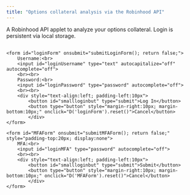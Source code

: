```yaml
---
title: "Options collateral analysis via the Robinhood API"
---
```


A Robinhood API applet to analyze your options collateral. Login is persistent via local storage.




<div style="margin-top:30px">
	<div id="profileData" style="text-align:center; display:none; padding-top:20px; border-bottom:solid; margin-bottom:40px">
		<div style="text-align:center; padding-bottom:20px">
		<button onclick="getData();">Account Value</button>
		<button id="optionButton" onclick="getData(); getOptions();">Options Collateral</button>
		<button id="optionButton" onclick="logout();">Log Out</button>
		</div>		
		<div style="font-weight:bold; padding-top:20px">Total value: <span id="accountValue">&nbsp;&nbsp;&nbsp;&nbsp;&nbsp;</span> &nbsp;&nbsp;&nbsp;&nbsp;&nbsp; Cash available: <span id="cash"></span></div>		
		<div style="padding-top:20px">Incomplete condors:
		<ul style="overflow:auto; max-height:50vh; list-style-type:none; padding-left:0px;margin-bottom:20px;" id="unpaired"></ul>
		</div>		
		<div style="padding-top:20px">Spread buybacks:
		<ul style="overflow:auto; max-height:50vh; list-style-type:none; padding-left:0px;margin-bottom:20px;" id="release"></ul>
		</div>		
		<div style="padding-top:20px">Condor buybacks:
		<ul style="overflow:auto; max-height:50vh; list-style-type:none; padding-left:0px;margin-bottom:20px;" id="condorRelease"></ul>
		</div>				
		<div style="padding-top:20px">Incomplete condor buybacks:
		<ul style="overflow:auto; max-height:50vh; list-style-type:none; padding-left:0px;margin-bottom:20px;" id="ncRelease"></ul>
		</div>		
		<div style="padding-top:20px; padding-bottom:20px;">Near or in the money:
		<ul style="overflow:auto; max-height:50vh; list-style-type:none; padding-left:0px;margin-bottom:20px;" id="itm"></ul>
		</div>		
	</div>
	
	<form id="loginForm" onsubmit="submitLoginForm(); return false;">	
		Username:<br>
		<input id="loginUsername" type="text" autocapitalize="off" autocomplete="off">
		<br><br>
		Password:<br>
		<input id="loginPassword" type="password" autocomplete="off">		
		<br><br>
		<div style="text-align:left; padding-left:10px">
			<button id="smallloginbut" type="submit">Log In</button>
			<button type="button" style="margin-right:10px; margin-bottom:10px;" onclick="D('loginForm').reset()">Cancel</button>
    		</div>
	</form> 
	
	<form id="MFAForm" onsubmit="submitMFAForm(); return false;" style="padding-top:20px; display:none">	
		MFA:<br>
		<input id="loginMFA" type="password" autocomplete="off">		
		<br><br>
		<div style="text-align:left; padding-left:10px">
			<button id="smallloginbut" type="submit">Submit</button>
			<button type="button" style="margin-right:10px; margin-bottom:10px;" onclick="D('MFAForm').reset()">Cancel</button>
    		</div>
	</form> 
</div>

<script>/////////////////////////////////////////////////////////

var currentID;
var form = {};
var authData = {};
var authHeader = {};
	
var optionsBySymbol = {};
	

	
if (typeof(Storage) !== "undefined") {
	authHeader = {'Authorization': localStorage.getItem("authString") };
	if (localStorage.getItem("authString")) D('profileData').style.display = "block";
} 	
	
function D(str) { return document.getElementById(str); }
	
function logout() {
	D('cash').textContent = "";
	D('accountValue').textContent = "\xa0\xa0\xa0\xa0\xa0";
	wipeDOM();
	
	currentID = "";
	form = {};
	authData = {};
	authHeader = {};	
	optionsBySymbol = {};
	
	hide('profileData');
	
	// if (typeof(Storage) !== "undefined") localStorage.setItem("authString", "");
}
	
function clearDOM(myNode) {
	while (myNode.firstChild) {
		myNode.removeChild(myNode.lastChild);
	}
}
	
function wipeDOM() {	
	clearDOM(D('unpaired'));
	clearDOM(D('release'));
	clearDOM(D('condorRelease'));
	clearDOM(D('ncRelease'));
	clearDOM(D('itm'));
}
	
function addCol(text, width, li) {								       
	let col = make('span');
	col.style.width = width;
	col.style.display = "inline-block";
	col.style.textAlign = "center";
	col.textContent = text;
	li.appendChild(col);  
	return col;
}		
	
function fetchData(url, method, data) {
	if (data) {
	return fetch("https://sandboxansyble.herokuapp.com/cors/", 
		{cache:'no-cache', headers: {method: method, url: url, 'json-data': JSON.stringify(data) }}).then(function(response) {
		return response.json();
	});
	} else {
	return fetch("https://sandboxansyble.herokuapp.com/cors/", 
		{cache:'no-cache', headers: {method: method, url: url }}).then(function(response) {
		return response.json();
	});						  
	}
}
	
function generate_device_token() {
    let rands = [];
    for (let i = 0; i < 16; i++) {
        rands.push((Math.round(4294967296.0 * Math.random()) >> ((3 & i) << 3)) & 255);
    }

    let hexa = [];
    for (let i = 0; i < 256; i++) {	
	let myhex = (i + 256).toString(16).substring(1);
        hexa.push(myhex);
    }

    let id = "";
    for (let i = 0; i < 16; i++) {
        id += hexa[rands[i]];
        if ((i == 3) || (i == 5) || (i == 7) || (i == 9)) id += "-";
    }
   return id;
}

function submitLoginForm() {
	let mytoken = generate_device_token();
	form = {
		'client_id': 'c82SH0WZOsabOXGP2sxqcj34FxkvfnWRZBKlBjFS',
		'expires_in': 86400,
		'grant_type': 'password',
		'password': D('loginPassword').value,
		'username': D('loginUsername').value,
		'scope': 'internal',
		'challenge_type': "sms",
		'device_token': mytoken
	};

	fetchData("https://api.robinhood.com/oauth2/token/", 'POST', {form:form}).then(function(data){
		show('MFAForm');
		if (data.challenge) currentID = data.challenge.id;
	});
}
  
function submitMFAForm() {
	fetchData('https://api.robinhood.com/challenge/' + currentID + '/respond/', 'POST', { form:{ 'response': D('loginMFA').value }}).then(function(data){
		fetchData("https://api.robinhood.com/oauth2/token/", 'POST', {form:form, headers:{'X-ROBINHOOD-CHALLENGE-RESPONSE-ID':currentID}}).then(function(data){
			hide('MFAForm');
			show('profileData');
			authData = data;
			authHeader = {'Authorization':data.token_type + " " + data.access_token};
	
			if (typeof(Storage) !== "undefined") localStorage.setItem("authString", data.token_type + " " + data.access_token);
		});
	});
}

function getData() {	
//	fetchData("https://api.robinhood.com/accounts/", 'GET', {headers:authHeader}).then(function(data) {
//		//D('cash').textContent = "Cash available: $" + parseFloat(data.results[0].cash_available_for_withdrawal).toFixed(2);
//		console.log("Accounts");
//		console.log(data);
//	});
	fetchData("https://api.robinhood.com/portfolios/", 'GET', {headers:authHeader}).then(function(data) {
		let growth = data.results[0].equity - data.results[0].equity_previous_close;
		
		if (growth > 0) D("accountValue").style.color = "#1a8";
		else if (growth < 0) D("accountValue").style.color = "#F00";
		D('accountValue').textContent = "$" + parseFloat(data.results[0].equity).toFixed(2) + " ($" 
			+ parseFloat(growth).toFixed(2) +")";
		D('cash').textContent = "$" + parseFloat(data.results[0].withdrawable_amount).toFixed(2);
		console.log("Portfolios");
		console.log(data);
	});
}	
	
function getOptions() {	
D('optionButton').disabled = true;
fetchData("https://api.robinhood.com/options/positions/?nonzero=True", 'GET', { headers:authHeader }).then(function(data) {
	console.log(data);
	let accountOptions = data.results;

	let promises = [];
	optionsBySymbol = {};
	taskBySymbol = {};
	for (let i = 0; i < accountOptions.length; i++) {			
		if (!optionsBySymbol[accountOptions[i].chain_symbol]) {
			optionsBySymbol[accountOptions[i].chain_symbol] = {shortCall:[], shortPut:[], defCall:[], defPut:[]};
			taskBySymbol[accountOptions[i].chain_symbol] = [];
		}
		
		let task = fetchData(accountOptions[i].option, 'GET').then(function(optionData) {
			let quantity = parseInt(accountOptions[i].quantity);
			for(let j = 0; j < quantity; j++) {
				let dat = {expire:optionData.expiration_date, strike:Math.round(parseFloat(optionData.strike_price)*100)};
				if (accountOptions[i].type == "short") {
					if (optionData.type == "call") optionsBySymbol[optionData.chain_symbol].shortCall.push(dat);
					else optionsBySymbol[optionData.chain_symbol].shortPut.push(dat);
				}
				if (accountOptions[i].type == "long") {
					if (optionData.type == "call") optionsBySymbol[optionData.chain_symbol].defCall.push(dat);
					else optionsBySymbol[optionData.chain_symbol].defPut.push(dat);
				}
			}
		});
		promises.push(task);
		taskBySymbol[accountOptions[i].chain_symbol].push(task);
	}
	
	
	let queryString = "";
	wipeDOM();
	for (let symbol in taskBySymbol) {
		queryString += symbol + ",";
		Promise.all(taskBySymbol[symbol]).then(function() {
			optionsBySymbol[symbol].shortPut.sort(function(b, a) {
				if (a.expire > b.expire) return 1;
				else if (a.expire < b.expire) return -1;
				else if (a.strike > b.strike) return 1;
				else if (a.strike < b.strike) return -1;
				else return 0;					
			});
			optionsBySymbol[symbol].defPut.sort(function(b, a) { 
				// not really needed: the job applicants can come in any order, and find the best job
				// for them. If there is a better job applicant before them, they won't get this job. If the applicant
				// comes later, they will get displaced at that time.
				if (a.expire < b.expire) return 1;
				else if (a.expire > b.expire) return -1;
				else if (a.strike > b.strike) return 1;
				else if (a.strike < b.strike) return -1;
				else return 0;					
			});

			let append = optionsBySymbol[symbol].shortCall.length - optionsBySymbol[symbol].defCall;
			for (let i = 0; i < append; i++) {
				 optionsBySymbol[symbol].defCall.push({expire:"never", strike:0});
			}

			optionsBySymbol[symbol].shortCall.sort(function(b, a) { // needed due to the break in the loop!
				if (a.expire > b.expire) return 1;
				else if (a.expire < b.expire) return -1;
				else if (a.strike < b.strike) return 1;
				else if (a.strike > b.strike) return -1;
				else return 0;					
			});
			optionsBySymbol[symbol].defCall.sort(function(b, a) {
				if (a.expire < b.expire) return 1;
				else if (a.expire > b.expire) return -1;
				else if (a.strike < b.strike) return 1;
				else if (a.strike > b.strike) return -1;
				else return 0;					
			});

			pair(symbol);
			let totalCollateral = condor(symbol, true);
			let totalPutCollateral = noCondorPuts(symbol);
			let totalCallCollateral = noCondorCalls(symbol);

			for (let i = 0; i < optionsBySymbol[symbol].shortPut.length; i++) {
				let me = optionsBySymbol[symbol].shortPut[i];
				let myStrike = me.strike;
				let friend = me.friend;
				if (friend) {
					clearOption(friend);
					clearOption(me);
					me.strike = 0;

					findPutPair(symbol, friend);
					me.closeRelease = totalCollateral - condor(symbol);
					me.ncRelease = totalPutCollateral - noCondorPuts(symbol);

					me.strike = myStrike;
					findPutPair(symbol, null, me);
				} else me.closeRelease = myStrike;
			}

			for (let i = 0; i < optionsBySymbol[symbol].shortCall.length; i++) {
				let me = optionsBySymbol[symbol].shortCall[i];
				let myExpire = me.expire;
				let friend = me.friend;

				clearOption(friend);
				clearOption(me);
				me.expire = "never";
				me.collateral = 0;

				findCallPair(symbol, friend);			
				me.closeRelease = totalCollateral - condor(symbol);
				me.ncRelease = totalCallCollateral - noCondorCalls(symbol);

				me.condorPair = [];
				for (let j = 0; j < optionsBySymbol[symbol].shortPut.length; j++) {
					let mypair = optionsBySymbol[symbol].shortPut[j];
					let myPairStrike = mypair.strike;
					let pairFriend = mypair.friend;
					if (pairFriend) {
						clearOption(pairFriend);
						clearOption(mypair);
						mypair.strike = 0;

						findPutPair(symbol, pairFriend);
						me.condorPair.push({condorPair:mypair, condorRelease:totalCollateral - condor(symbol)});

						mypair.strike = myPairStrike;
						findPutPair(symbol, null, mypair);
					}
				}

				me.expire = myExpire;
				delete me.collateral;
				findCallPair(symbol, null, me);
			}
			
			let d = new Date(Date.now() + 1000*60*60*24*21).toISOString();	
			fetchData("https://api.tdameritrade.com/v1/marketdata/chains?apikey=T1V8GYUYK3GKC7HG3L23O9XBJ5OH1C4F&symbol=" 
					+ symbol + "&range=OTM&toDate=" + d, 'GET').then(function(data) {
			console.log(data);
			if (data.status == "SUCCESS") {	
				let myPuts = optionsBySymbol[symbol].shortPut;
				let myCalls = optionsBySymbol[symbol].shortCall;

				for (let contractDate in data.putExpDateMap) {
					let expiration = contractDate.substring(0, 10);

					let bestPut = null;
					let ncPut = null;
					myPuts.forEach(function(contract) {
					if (contract.expire == expiration && data.putExpDateMap[contractDate][(contract.strike/100).toFixed(1).toString()]) {
						contract.premium = data.putExpDateMap[contractDate][(contract.strike/100).toFixed(1).toString()][0].ask;
						let expirationM = data.putExpDateMap[contractDate][(contract.strike/100).toFixed(1).toString()][0].expirationDate;
						contract.rate = 100*100*contract.premium*365*1000*60*60*24/(contract.closeRelease*(1000*60*60*66 + expirationM-Date.now()));
						if ((!bestPut && contract.closeRelease > 0) || (bestPut && contract.rate < bestPut.rate)) bestPut = contract;
						
						contract.ncRate = 100*100*contract.premium*365*1000*60*60*24/(contract.ncRelease*(1000*60*60*66 + expirationM-Date.now()));
						if ((!ncPut && contract.ncRelease > 0) || (ncPut && contract.ncRate < ncPut.ncRate)) ncPut = contract;
					}
					});

					let bestCondor = {call:null, put:null, rate:Infinity};
					let bestCall = null;
					let ncCall = null;
					myCalls.forEach(function(contract) {
					if (contract.expire == expiration && data.callExpDateMap[contractDate][(contract.strike/100).toFixed(1).toString()]) {
						contract.premium = data.callExpDateMap[contractDate][(contract.strike/100).toFixed(1).toString()][0].ask;
						let expirationM = data.callExpDateMap[contractDate][(contract.strike/100).toFixed(1).toString()][0].expirationDate;
						contract.rate = 100*100*contract.premium*365*1000*60*60*24/(contract.closeRelease*(1000*60*60*66 + expirationM-Date.now()));
						if ((!bestCall && contract.closeRelease > 0) || (bestCall && contract.rate < bestCall.rate)) bestCall = contract;
						
						contract.ncRate = 100*100*contract.premium*365*1000*60*60*24/(contract.ncRelease*(1000*60*60*66 + expirationM-Date.now()));
						if ((!ncCall && contract.ncRelease > 0) || (ncCall && contract.ncRate < ncCall.ncRate)) ncCall = contract;

						contract.condorPair.forEach(function(pair) {
							let contract2 = pair.condorPair;
						if (contract2.expire == expiration && data.putExpDateMap[contractDate][(contract2.strike/100).toFixed(1).toString()]) {
							contract2.premium = data.putExpDateMap[contractDate][(contract2.strike/100).toFixed(1).toString()][0].ask;
							let minExp = data.putExpDateMap[contractDate][(contract2.strike/100).toFixed(1).toString()][0].expirationDate;
							if (expirationM < minExp) minExp = expirationM
							let condorRate = 100*100*(contract2.premium + contract.premium)*365*1000*60*60*24/(pair.condorRelease*(1000*60*60*66 + minExp-Date.now()));
							if (condorRate < bestCondor.rate) {
								bestCondor = {call:contract, put:contract2, premium:(contract2.premium + contract.premium), rate:condorRate, release:pair.condorRelease};
							}
						}
						});

					}
					});
					
					function addColStock(li, symbol, type, obj) {
						li.onmouseenter = function() { this.style.fontWeight = "bold"; }
						li.onmouseleave = function() { this.style.fontWeight = ""; }
						li.style.textAlign = "center";	
						addCol(symbol, "75px", li);	
						addCol(type, "75px", li);
						addCol(obj.expire, "125px", li);
						addCol("$" + obj.strike/100, "75px", li);
					}
					
					function addOrdered(li, element) {
						let toAdd = true;
						for (let j = 0; j < element.children.length; j++) {
							if (parseFloat(li.title) < parseFloat(element.children[j].title)) {
								element.insertBefore(li, element.children[j]);
								toAdd = false;
								break;
							}
						}
						if (toAdd) element.appendChild(li);
					}
					
					function addColCost(li, elt, rate, collateral) {
						li.title = rate;
						let col = addCol(elt.premium.toFixed(2), "75px", li);
						col.style.backgroundColor = "#ddf";
						col = addCol("$" + collateral, "75px", li);
						col.style.backgroundColor = "#ddf";
						col = addCol(Math.round(rate) + "%", "75px", li);
						col.style.backgroundColor = "#ddf";
					}
					
					if (ncPut) {						
						let li = make('li');	
						addColStock(li, symbol, "Put", ncPut);
						addColCost(li, ncPut, ncPut.ncRate, ncPut.ncRelease);
						addOrdered(li, D('ncRelease'));
					}
					if (bestPut) {						
						let li = make('li');	
						addColStock(li, symbol, "Put", bestPut);
						addColCost(li, bestPut, bestPut.rate, bestPut.closeRelease);
						addOrdered(li, D('release'));
					}
					if (ncCall) {					
						let li = make('li');
						addColStock(li, symbol, "Call", ncCall);
						addColCost(li, ncCall, ncCall.ncRate, ncCall.ncRelease);
						addOrdered(li, D('ncRelease'));
					}
					if (bestCall) {					
						let li = make('li');	
						addColStock(li, symbol, "Call", bestCall);
						addColCost(li, bestCall, bestCall.rate, bestCall.closeRelease);
						addOrdered(li, D('release'));
					}
					if (bestCondor.release) {
						let li = make('li');
						addColStock(li, symbol, "Call", bestCondor.call);

						addCol("Put", "75px", li);
						addCol(bestCondor.put.expire, "125px", li);
						addCol("$" + bestCondor.put.strike/100, "75px", li);

						addColCost(li, bestCondor, bestCondor.rate, bestCondor.release);					
						addOrdered(li, D('condorRelease'));
					}
				}
			} 			       	       
			});
			
		});
	}
	
	Promise.all(promises).then(function() {
		D('optionButton').disabled = false;
		fetch("https://ansyble.herokuapp.com/cors/", 
			{cache:'no-cache', headers: {'Target-URL': 'https://query1.finance.yahoo.com/v7/finance/quote?symbols=' + queryString }}).then(function(response) {
			return response.json();
		}).then(function(data) {
			for (let i = 0; i < data.quoteResponse.result.length; i++) {
				let myPuts = optionsBySymbol[data.quoteResponse.result[i].symbol].shortPut;
				let myCalls = optionsBySymbol[data.quoteResponse.result[i].symbol].shortCall;

				myPuts.forEach(function(contract) {
					if (contract.strike > 100*0.97*data.quoteResponse.result[i].regularMarketPrice) {
						let li = make('li');	
						li.onmouseenter = function() { this.style.fontWeight = "bold"; }
						li.onmouseleave = function() { this.style.fontWeight = ""; }
						li.style.textAlign = "center";	
						addCol(data.quoteResponse.result[i].symbol, "100px", li);	
						addCol("Put", "100px", li);
						addCol(contract.expire, "150px", li);
						addCol("$" + contract.strike/100, "100px", li);
						D('itm').appendChild(li);
					}
				});

				myCalls.forEach(function(contract) {
					if (contract.strike < 100*1.03*data.quoteResponse.result[i].regularMarketPrice) {
						let li = make('li');	
						li.onmouseenter = function() { this.style.fontWeight = "bold"; }
						li.onmouseleave = function() { this.style.fontWeight = ""; }
						li.style.textAlign = "center";	
						addCol(data.quoteResponse.result[i].symbol, "100px", li);	
						addCol("Call", "100px", li);
						addCol(contract.expire, "150px", li);
						addCol("$" + contract.strike/100, "100px", li);
						D('itm').appendChild(li);
					}
				});
			}
		});
	});
});
}	
	
function pair(symbol) {
	for (let i = 0; i < optionsBySymbol[symbol].shortPut.length; i++) {
		findPutPair(symbol, null, optionsBySymbol[symbol].shortPut[i]);
	}

	for (let i = 0; i < optionsBySymbol[symbol].shortCall.length; i++) {
		findCallPair(symbol, null, optionsBySymbol[symbol].shortCall[i]);
	}
}
	
function findCallPair(symbol, defCall, shortCall) {	
	let data = optionsBySymbol[symbol];
	let maxGain = 0;
	let collateral = Infinity;
	let candidate = null;
	let seeker = defCall;
	if (!seeker) seeker = shortCall;
	if (defCall) {
		for (let j = 0; j < data.shortCall.length; j++) {
			if (evaluate(defCall, data.shortCall[j], data.shortCall[j])) break;
		}
	}
	if (shortCall) {
		for (let j = 0; j < data.defCall.length; j++) {
			if (evaluate(data.defCall[j], shortCall, data.defCall[j])) break;
		}
	}
	
	function evaluate(defCall, shortCall, subject) {
		if (defCall.expire >= shortCall.expire 
		    && (callGain(defCall, shortCall, subject) > maxGain || (maxGain == Infinity && callCollateral(defCall, shortCall) < collateral ))) {
			maxGain = callGain(defCall, shortCall, subject);
			collateral = callCollateral(defCall, shortCall);
			candidate = subject;
			if (callGain(defCall, shortCall, subject) == Infinity) return true;
			if (candidate.friend) return true;
		}
		return false;
	}
	
	if (candidate) {
		let orphan = candidate.friend;
		if (orphan) clearOption(orphan);
		
		candidate.friend = seeker;
		seeker.friend = candidate;
		candidate.collateral = collateral;
		seeker.collateral = collateral;

		if (orphan) {
			if (defCall) findCallPair(symbol, orphan);
			else if (shortCall) findCallPair(symbol, null, orphan);
		}
	}	

	function callCollateral(defCall, shortCall) {	
		if (defCall.strike > shortCall.strike) return defCall.strike - shortCall.strike;
		return 0;
	}

	function callGain(defCall, shortCall, subject) {
		if (!subject.friend) return Infinity;
		return subject.collateral - callCollateral(defCall, shortCall);
	}
}
	
function clearOption(option) {
	delete option.friend;
	delete option.release;
	delete option.collateral;
}
	
function findPutPair(symbol, defPut, shortPut) {	
	let data = optionsBySymbol[symbol];
	let maxGain = 0;
	let candidate = null;
	let seeker = defPut;
	if (!seeker) seeker = shortPut;
	if (defPut) {
		for (let j = 0; j < data.shortPut.length; j++) {
			if (evaluate(defPut, data.shortPut[j], data.shortPut[j])) break;
		}
	}
	if (shortPut) {
		for (let j = 0; j < data.defPut.length; j++) {
			if (evaluate(data.defPut[j], shortPut, data.defPut[j])) break;
		}
	}

	if (candidate) {
		let orphan = candidate.friend;
		if (orphan) clearOption(orphan);
		
		candidate.friend = seeker;
		seeker.friend = candidate;
		if (!candidate.release) candidate.release = 0;
		candidate.release += maxGain;
		seeker.release = candidate.release;
		
		candidate.collateral = candidate.strike - candidate.release;
		seeker.collateral = seeker.strike - seeker.release;
		
		if (orphan) {
			if (defPut) findPutPair(symbol, orphan);
			else if (shortPut) findPutPair(symbol, null, orphan);
		}
	}	
	
	function evaluate(defPut, shortPut, subject) {
		if (defPut.expire >= shortPut.expire && putGain(defPut, shortPut, subject) > maxGain) {
			maxGain = putGain(defPut, shortPut, subject);
			candidate = subject;
			if (candidate.friend) return true;
		}
		return false;
	}

	function putGain(defPut, shortPut, subject) {
		let release = shortPut.strike;
		if (defPut.strike < shortPut.strike) release = defPut.strike;
		if (!subject.friend) return release;
		return release - subject.release;
	}
}
	
function noCondorCalls(symbol) {
	let data = optionsBySymbol[symbol];
	let totalCalls = 0;
	data.shortCall.forEach(function(contract) {
		if (contract.collateral) totalCalls += contract.collateral;
		else console.log("CALL CONTRACT LACKS COLLATERAL");
	});	
	return totalCalls;
}
	
function noCondorPuts(symbol) {
	let data = optionsBySymbol[symbol];
	let totalPuts = 0;	
	data.shortPut.forEach(function(contract) {
		if (contract.collateral) totalPuts += contract.collateral;
		else totalPuts += contract.strike;
	});	
	return totalPuts;
}

function condor(symbol, build) {
	let data = optionsBySymbol[symbol];
	let callExpireTypes = {};
	data.shortCall.forEach(function(contract) {
		if (!callExpireTypes[contract.expire]) callExpireTypes[contract.expire] = {};
		if (contract.collateral) {
			if (!callExpireTypes[contract.expire][contract.strike]) callExpireTypes[contract.expire][contract.strike] = contract.collateral;
			else callExpireTypes[contract.expire][contract.strike] += contract.collateral;
		}
	});
	
	let putExpireTypes = {};
	data.shortPut.forEach(function(contract) {
		if (!putExpireTypes[contract.expire]) putExpireTypes[contract.expire] = {};
		if (contract.collateral) {
			if (!putExpireTypes[contract.expire][contract.strike]) putExpireTypes[contract.expire][contract.strike] = contract.collateral;
			else putExpireTypes[contract.expire][contract.strike] += contract.collateral;
		}
		else {
			if (!putExpireTypes[contract.expire][contract.strike]) putExpireTypes[contract.expire][contract.strike] = contract.strike;
			else putExpireTypes[contract.expire][contract.strike] += contract.strike;
		}
	});	
	
	let totalSaved = 0;
	for (let expiration in putExpireTypes) {
		for (let strike in putExpireTypes[expiration]) {
			for (let callStrike in callExpireTypes[expiration]) {
				if (parseInt(callStrike) > parseInt(strike)) {
					if (callExpireTypes[expiration][callStrike] <= putExpireTypes[expiration][strike]) {
						putExpireTypes[expiration][strike] -= callExpireTypes[expiration][callStrike];						
						totalSaved += callExpireTypes[expiration][callStrike];
						callExpireTypes[expiration][callStrike] = 0;
					}
					else {
						callExpireTypes[expiration][callStrike] -= putExpireTypes[expiration][strike];
						totalSaved += putExpireTypes[expiration][strike];
						putExpireTypes[expiration][strike] = 0;
						break;
					}
				}
			}
		}
	}
	
	let totalPuts = 0;
	let totalCalls = 0;
	for (let expiration in putExpireTypes) {
		let expirePuts = 0;
		for (let strike in putExpireTypes[expiration]) {
			expirePuts += putExpireTypes[expiration][strike];
		}
		
		if (build && expirePuts > 0) {
			let li = make('li');
			li.title = expirePuts;
			li.onmouseenter = function() { this.style.fontWeight = "bold"; }
			li.onmouseleave = function() { this.style.fontWeight = ""; }
			li.style.textAlign = "center";					
			addCol(symbol, "100px", li);	
			addCol("Call", "100px", li);
			addCol(expiration, "150px", li);
			addCol("$" + expirePuts, "100px", li);
			let toAdd = true;
			for (let j = 0; j < D('unpaired').children.length; j++) {
				if (parseFloat(li.title) < parseFloat(D('unpaired').children[j].title)) {
					D('unpaired').insertBefore(li, D('unpaired').children[j]);
					toAdd = false;
					break;
				}
			}
			if (toAdd) D('unpaired').appendChild(li);
		}
		totalPuts += expirePuts;
		
		let expireCalls = 0;
		for (let callStrike in callExpireTypes[expiration]) {
			expireCalls += callExpireTypes[expiration][callStrike];
		}
		
		if (build && expireCalls > 0) {
			let li = make('li');	
			li.title = expireCalls;
			li.onmouseenter = function() { this.style.fontWeight = "bold"; }
			li.onmouseleave = function() { this.style.fontWeight = ""; }
			li.style.textAlign = "center";	
			addCol(symbol, "100px", li);	
			addCol("Put", "100px", li);
			addCol(expiration, "150px", li);
			addCol("$" + expireCalls, "100px", li);
			let toAdd = true;
			for (let j = 0; j < D('unpaired').children.length; j++) {
				if (parseFloat(li.title) < parseFloat(D('unpaired').children[j].title)) {
					D('unpaired').insertBefore(li, D('unpaired').children[j]);
					toAdd = false;
					break;
				}
			}
			if (toAdd) D('unpaired').appendChild(li);
		}
		totalCalls += expireCalls;
	}
	return totalSaved + totalPuts + totalCalls;
}
	

</script>

